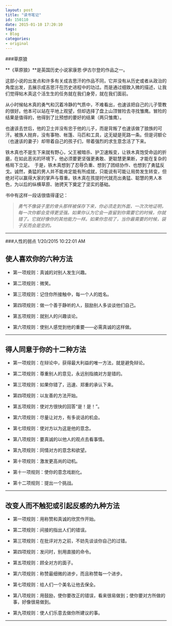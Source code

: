 ```yaml
---
layout: post
title: "读书笔记"
id: 150110
date: 2015-01-10 17:20:10
tags: 
- Blog
categories: 
- original
---
```

###草原狼

**《草原狼》**是英国历史小说家康恩·伊古尔登的作品之一。

这部小说的出发点和许多有关成吉思汗的作品不同，它并没有从历史或者从政治的角度出发，去展示成吉思汗在历史进程中的功过。而是通过细致入微的描述，让我们觉得帖木真这个活生生的任务就在我们身旁，就在我们面前。

从小时候帖木真的勇气和沉着冷静的气质中，不难看出，也速该把自己的儿子管教的很好。他本可以站在平地上观望，但却选择了盘上山顶冒险去寻找雏鹰。冒险的结果是值得的，他得到了比预想的要好的结果（两只雏鹰）。

也速该去世后，他的卫士并没有忠于他的儿子，而是背叛了也速该做了狼族的可汗。被族人抛弃，没有事物、帐篷、马匹和工具，这无疑是死路一条。但是诃额仑（也速该的妻子）却带着自己的孩子们，带着强烈的求生意念活了下来。

铁木真也不是生下来就有野心，父王被暗杀、护卫速叛变，让铁木真饱受命运的折磨，在如此恶劣的环境下，他必须要更坚强更勇敢、更聪慧更果断，才能在复杂的格局下立足。　于是，铁木真想到了忍辱负重、想到了团结协作、也想到了勇猛反戈。诚然，勇猛的男人并不能肯定能有所成就，只能说有可能让局势发生转变，但绝对可以赢得大家的掌声与尊重。铁木真在孩提时代就亮出勇猛、聪慧的男人本色，为以后的纵横草原、驰骋天下奠定了坚实的基础。

书中有这样一段话很值得谨记：

> *勇气不像袋子里的骨头那样被保存下来，你必须走到外面，一次次地证明，每一次你都会变得更坚强。如果你认为它会一直留到你需要它的时候，你就错了。它就好像你的其他能力一样。如果你忽视了，当你最需要的时候，袋子反而会是空的。*

----------


###人性的弱点
1/20/2015 10:22:01 AM 

**使人喜欢你的六种方法** 
----------


- 第一项规则：真诚的对别人发生兴趣。 
　　

- 第二项规则：微笑。 
　　

- 第三项规则：记住你所接触中，每一个人的姓名。 
　　

- 第四项规则：做一个善于静听的人，鼓励别人多谈谈他们自己。 
　　

- 第五项规则：就别人的兴趣谈论。 
　　

- 第六项规则：使别人感觉到他的重要——必需真诚的这样做。

----------


**得人同意于你的十二种方法**
----------



- 第一项规则：在辩论中，获得最大利益的唯一方法，就是避免辩论。 


- 第二项规则：尊重别人的意见，永远别指摘对方是错的。 


- 第三项规则：如果你错了，迅速、郑重的承认下来。 


- 第四项规则：以友善的方法开始。 


- 第五项规则：使对方很快的回答“是！是！”。 


- 第六项规则：尽量让对方，有多说话的机会。 


- 第七顼规则：使对方以为这是他的意念。 


- 第八项规则：要真诚的以他人的观点去看事情。 


- 第九项规则：同情对方的意念和欲望。 


- 第十项规则：激发更高尚的动机。 


- 第十一项规则：使你的意念戏剧化。 


- 第十二项规则：提出一个挑战。 

----------
**改变人而不触犯或引起反感的九种方法**
----------


- 第一项规则：用称赞和真诚的欣赏作开始。 


- 第二项规则：间接的指出人们的错误。 


- 第三项规则：在批评对方之前，不妨先谈谈你自己的过错。 


- 第四项规则：发问时，别用直接的命令。 


- 第五项规则：顾全对方的面子。 


- 第六项规则：称赞最细微的进步，而且称赞每一个进步。 


- 第七项规则：给人们一个美名让他去保全。 


- 第八项规则：用鼓励，使你要改正的错误，看来很易做到；使你要对方所做的事，好像很易做到。 


- 第九项规则：使人们乐意去做你所建议的事。

----------
